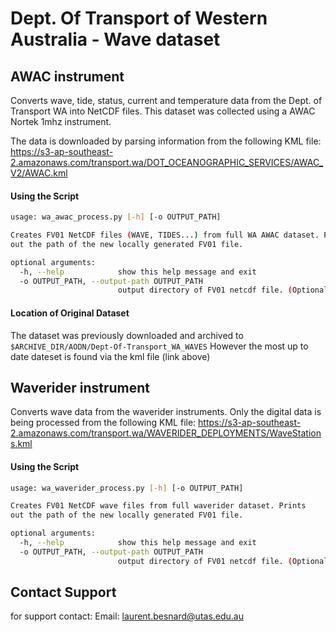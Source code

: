 Dept. Of Transport of Western Australia - Wave dataset
=============

## AWAC instrument

Converts wave, tide, status, current and temperature data from the Dept. of Transport WA into NetCDF files.
This dataset was collected using a AWAC Nortek 1mhz instrument.

The data is downloaded by parsing information from the following KML file:
https://s3-ap-southeast-2.amazonaws.com/transport.wa/DOT_OCEANOGRAPHIC_SERVICES/AWAC_V2/AWAC.kml

#### Using the Script
```bash
usage: wa_awac_process.py [-h] [-o OUTPUT_PATH]

Creates FV01 NetCDF files (WAVE, TIDES...) from full WA AWAC dataset. Prints
out the path of the new locally generated FV01 file.

optional arguments:
  -h, --help            show this help message and exit
  -o OUTPUT_PATH, --output-path OUTPUT_PATH
                        output directory of FV01 netcdf file. (Optional)

```

#### Location of Original Dataset

The dataset was previously downloaded and archived to ```$ARCHIVE_DIR/AODN/Dept-Of-Transport_WA_WAVES```
However the most up to date dateset is found via the kml file (link above)

## Waverider instrument
Converts wave data from the waverider instruments. Only the digital data is being processed from the following KML file:
https://s3-ap-southeast-2.amazonaws.com/transport.wa/WAVERIDER_DEPLOYMENTS/WaveStations.kml
#### Using the Script
```bash
usage: wa_waverider_process.py [-h] [-o OUTPUT_PATH]

Creates FV01 NetCDF wave files from full waverider dataset. Prints
out the path of the new locally generated FV01 file.

optional arguments:
  -h, --help            show this help message and exit
  -o OUTPUT_PATH, --output-path OUTPUT_PATH
                        output directory of FV01 netcdf file. (Optional)

```


## Contact Support
for support contact:
Email: laurent.besnard@utas.edu.au
